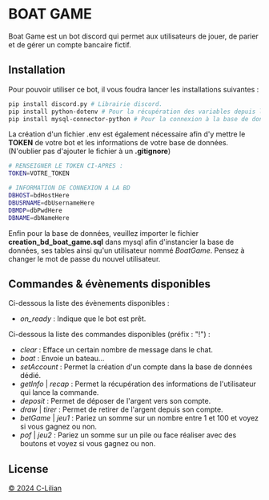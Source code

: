 # BOAT GAME

Boat Game est un bot discord qui permet aux utilisateurs de jouer, de parier et de gérer un compte bancaire fictif.

## Installation

Pour pouvoir utiliser ce bot, il vous foudra lancer les installations suivantes :

```bash
pip install discord.py # Librairie discord.
pip install python-dotenv # Pour la récupération des variables depuis le .env.
pip install mysql-connector-python # Pour la connexion à la base de données.
```
La création d'un fichier .env est également nécessaire afin d'y mettre le **TOKEN** de votre bot et les informations de votre base de données. (N'oublier pas d'ajouter le fichier à un **.gitignore**)

```bash
# RENSEIGNER LE TOKEN CI-APRES :
TOKEN=VOTRE_TOKEN

# INFORMATION DE CONNEXION A LA BD
DBHOST=bdHostHere
DBUSRNAME=dbUsernameHere
DBMDP=dbPwdHere
DBNAME=dbNameHere
```
Enfin pour la base de données, veuillez importer le fichier **creation_bd_boat_game.sql** dans mysql afin d'instancier la base de données, ses tables ainsi qu'un utilisateur nommé *BoatGame*. Pensez à changer le mot de passe du nouvel utilisateur.

## Commandes & évènements disponibles

Ci-dessous la liste des évènements disponibles :
 - *on_ready* : Indique que le bot est prêt.

Ci-dessous la liste des commandes disponibles (préfix : "!") :
 - *clear* : Efface un certain nombre de message dans le chat.
 - *boat* : Envoie un bateau...
 - *setAccount* : Permet la création d'un compte dans la base de données dédié.
 - *getInfo* | *recap* : Permet la récupération des informations de l'utilisateur qui lance la commande.
 - *deposit* : Permet de déposer de l'argent vers son compte.
 - *draw* | *tirer* : Permet de retirer de l'argent depuis son compte.
 - *betGame* | *jeu1* : Pariez un somme sur un nombre entre 1 et 100 et voyez si vous gagnez ou non.
 - *pof* | *jeu2* : Pariez un somme sur un pile ou face réaliser avec des boutons et voyez si vous gagnez ou non.

## License

[© 2024 C-Lilian](https://github.com/C-Lilian)